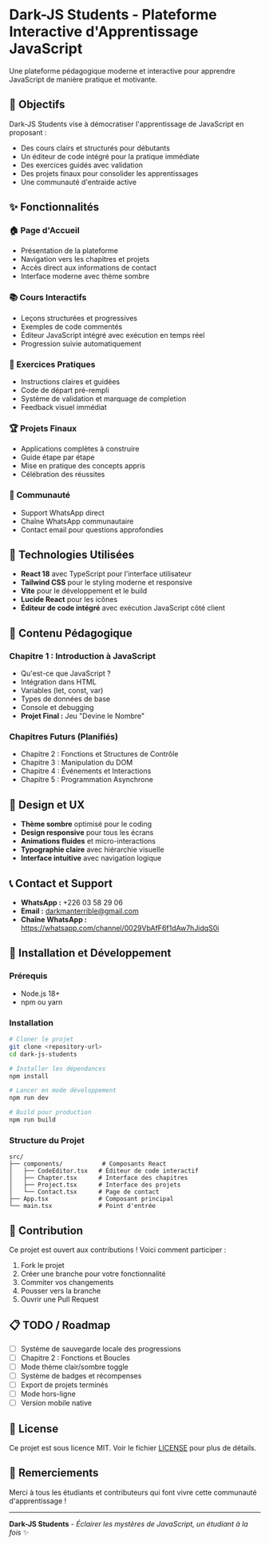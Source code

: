 # Dark-JS Students - Plateforme Interactive d'Apprentissage JavaScript

Une plateforme pédagogique moderne et interactive pour apprendre JavaScript de manière pratique et motivante.

## 🎯 Objectifs

Dark-JS Students vise à démocratiser l'apprentissage de JavaScript en proposant :
- Des cours clairs et structurés pour débutants
- Un éditeur de code intégré pour la pratique immédiate
- Des exercices guidés avec validation
- Des projets finaux pour consolider les apprentissages
- Une communauté d'entraide active

## ✨ Fonctionnalités

### 🏠 Page d'Accueil
- Présentation de la plateforme
- Navigation vers les chapitres et projets
- Accès direct aux informations de contact
- Interface moderne avec thème sombre

### 📚 Cours Interactifs
- Leçons structurées et progressives
- Exemples de code commentés
- Éditeur JavaScript intégré avec exécution en temps réel
- Progression suivie automatiquement

### 🎯 Exercices Pratiques
- Instructions claires et guidées
- Code de départ pré-rempli
- Système de validation et marquage de completion
- Feedback visuel immédiat

### 🏆 Projets Finaux
- Applications complètes à construire
- Guide étape par étape
- Mise en pratique des concepts appris
- Célébration des réussites

### 👥 Communauté
- Support WhatsApp direct
- Chaîne WhatsApp communautaire
- Contact email pour questions approfondies

## 🚀 Technologies Utilisées

- **React 18** avec TypeScript pour l'interface utilisateur
- **Tailwind CSS** pour le styling moderne et responsive
- **Vite** pour le développement et le build
- **Lucide React** pour les icônes
- **Éditeur de code intégré** avec exécution JavaScript côté client

## 📖 Contenu Pédagogique

### Chapitre 1 : Introduction à JavaScript
- Qu'est-ce que JavaScript ?
- Intégration dans HTML
- Variables (let, const, var)
- Types de données de base
- Console et debugging
- **Projet Final :** Jeu "Devine le Nombre"

### Chapitres Futurs (Planifiés)
- Chapitre 2 : Fonctions et Structures de Contrôle
- Chapitre 3 : Manipulation du DOM
- Chapitre 4 : Événements et Interactions
- Chapitre 5 : Programmation Asynchrone

## 🎨 Design et UX

- **Thème sombre** optimisé pour le coding
- **Design responsive** pour tous les écrans
- **Animations fluides** et micro-interactions
- **Typographie claire** avec hiérarchie visuelle
- **Interface intuitive** avec navigation logique

## 📞 Contact et Support

- **WhatsApp :** +226 03 58 29 06
- **Email :** darkmanterrible@gmail.com
- **Chaîne WhatsApp :** https://whatsapp.com/channel/0029VbAfF6f1dAw7hJidqS0i

## 🔧 Installation et Développement

### Prérequis
- Node.js 18+ 
- npm ou yarn

### Installation
```bash
# Cloner le projet
git clone <repository-url>
cd dark-js-students

# Installer les dépendances
npm install

# Lancer en mode développement
npm run dev

# Build pour production
npm run build
```

### Structure du Projet
```
src/
├── components/           # Composants React
│   ├── CodeEditor.tsx   # Éditeur de code interactif
│   ├── Chapter.tsx      # Interface des chapitres
│   ├── Project.tsx      # Interface des projets
│   └── Contact.tsx      # Page de contact
├── App.tsx              # Composant principal
└── main.tsx             # Point d'entrée
```

## 🤝 Contribution

Ce projet est ouvert aux contributions ! Voici comment participer :

1. Fork le projet
2. Créer une branche pour votre fonctionnalité
3. Commiter vos changements
4. Pousser vers la branche
5. Ouvrir une Pull Request

## 📋 TODO / Roadmap

- [ ] Système de sauvegarde locale des progressions
- [ ] Chapitre 2 : Fonctions et Boucles
- [ ] Mode thème clair/sombre toggle
- [ ] Système de badges et récompenses
- [ ] Export de projets terminés
- [ ] Mode hors-ligne
- [ ] Version mobile native

## 📄 License

Ce projet est sous licence MIT. Voir le fichier [LICENSE](LICENSE) pour plus de détails.

## 🙏 Remerciements

Merci à tous les étudiants et contributeurs qui font vivre cette communauté d'apprentissage !

---

**Dark-JS Students** - *Éclairer les mystères de JavaScript, un étudiant à la fois* ✨